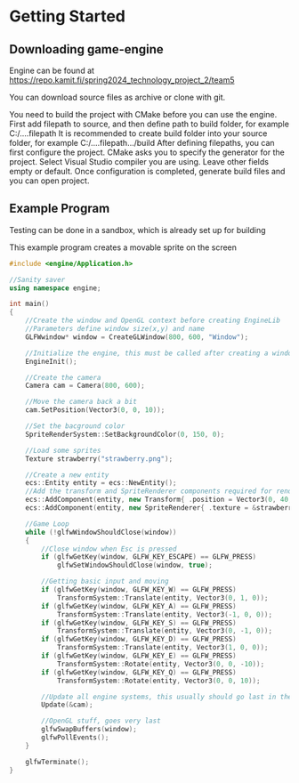 # Getting Started

## Downloading game-engine

Engine can be found at https://repo.kamit.fi/spring2024_technology_project_2/team5

You can download source files as archive or clone with git.

You need to build the project with CMake before you can use the engine.
First add filepath to source, and then define path to build folder, for example C:/....filepath
It is recommended to create build folder into your source folder, for example C:/....filepath.../build
After defining filepaths, you can first configure the project. CMake asks you to specify the generator for the project. Select Visual Studio compiler you are using. Leave other fields empty or default.
Once configuration is completed, generate build files and you can open project.


## Example Program

Testing can be done in a sandbox, which is already set up for building

This example program creates a movable sprite on the screen

```cpp
#include <engine/Application.h>

//Sanity saver
using namespace engine;

int main()
{
	//Create the window and OpenGL context before creating EngineLib
	//Parameters define window size(x,y) and name
	GLFWwindow* window = CreateGLWindow(800, 600, "Window");

	//Initialize the engine, this must be called after creating a window
	EngineInit();

	//Create the camera
	Camera cam = Camera(800, 600);

	//Move the camera back a bit
	cam.SetPosition(Vector3(0, 0, 10));

	//Set the bacground color
	SpriteRenderSystem::SetBackgroundColor(0, 150, 0);

	//Load some sprites
	Texture strawberry("strawberry.png");

	//Create a new entity
	ecs::Entity entity = ecs::NewEntity();
	//Add the transform and SpriteRenderer components required for rendering a sprite
	ecs::AddComponent(entity, new Transform{ .position = Vector3(0, 40, 0), .rotation = Vector3(0, 0, 45), .scale = Vector3(50) });
	ecs::AddComponent(entity, new SpriteRenderer{ .texture = &strawberry });

	//Game Loop
	while (!glfwWindowShouldClose(window))
	{
		//Close window when Esc is pressed
		if (glfwGetKey(window, GLFW_KEY_ESCAPE) == GLFW_PRESS)
			glfwSetWindowShouldClose(window, true);

		//Getting basic input and moving
		if (glfwGetKey(window, GLFW_KEY_W) == GLFW_PRESS)
			TransformSystem::Translate(entity, Vector3(0, 1, 0));
		if (glfwGetKey(window, GLFW_KEY_A) == GLFW_PRESS)
			TransformSystem::Translate(entity, Vector3(-1, 0, 0));
		if (glfwGetKey(window, GLFW_KEY_S) == GLFW_PRESS)
			TransformSystem::Translate(entity, Vector3(0, -1, 0));
		if (glfwGetKey(window, GLFW_KEY_D) == GLFW_PRESS)
			TransformSystem::Translate(entity, Vector3(1, 0, 0));
		if (glfwGetKey(window, GLFW_KEY_E) == GLFW_PRESS)
			TransformSystem::Rotate(entity, Vector3(0, 0, -10));
		if (glfwGetKey(window, GLFW_KEY_Q) == GLFW_PRESS)
			TransformSystem::Rotate(entity, Vector3(0, 0, 10));

		//Update all engine systems, this usually should go last in the game loop
		Update(&cam);

		//OpenGL stuff, goes very last
		glfwSwapBuffers(window);
		glfwPollEvents();
	}

	glfwTerminate();
}
```

